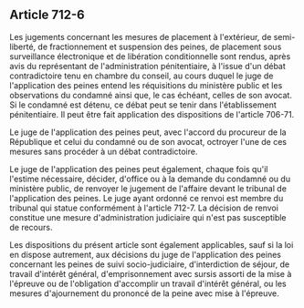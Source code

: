 Article 712-6
----
Les jugements concernant les mesures de placement à l'extérieur, de semi-
liberté, de fractionnement et suspension des peines, de placement sous
surveillance électronique et de libération conditionnelle sont rendus, après
avis du représentant de l'administration pénitentiaire, à l'issue d'un débat
contradictoire tenu en chambre du conseil, au cours duquel le juge de
l'application des peines entend les réquisitions du ministère public et les
observations du condamné ainsi que, le cas échéant, celles de son avocat. Si le
condamné est détenu, ce débat peut se tenir dans l'établissement pénitentiaire.
Il peut être fait application des dispositions de l'article 706-71.

Le juge de l'application des peines peut, avec l'accord du procureur de la
République et celui du condamné ou de son avocat, octroyer l'une de ces mesures
sans procéder à un débat contradictoire.

Le juge de l'application des peines peut également, chaque fois qu'il l'estime
nécessaire, décider, d'office ou à la demande du condamné ou du ministère
public, de renvoyer le jugement de l'affaire devant le tribunal de l'application
des peines. Le juge ayant ordonné ce renvoi est membre du tribunal qui statue
conformément à l'article 712-7. La décision de renvoi constitue une mesure
d'administration judiciaire qui n'est pas susceptible de recours.

Les dispositions du présent article sont également applicables, sauf si la loi
en dispose autrement, aux décisions du juge de l'application des peines
concernant les peines de suivi socio-judiciaire, d'interdiction de séjour, de
travail d'intérêt général, d'emprisonnement avec sursis assorti de la mise à
l'épreuve ou de l'obligation d'accomplir un travail d'intérêt général, ou les
mesures d'ajournement du prononcé de la peine avec mise à l'épreuve.
